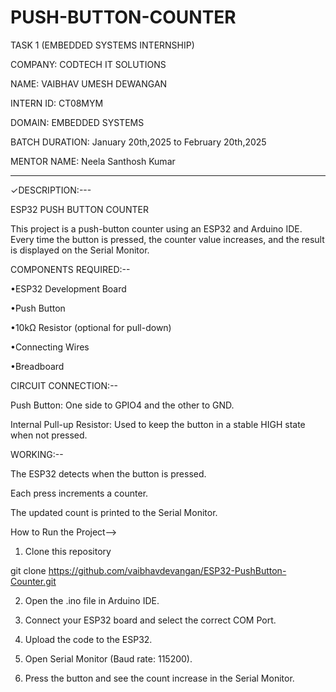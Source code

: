 # PUSH-BUTTON-COUNTER
TASK 1 (EMBEDDED SYSTEMS INTERNSHIP)

COMPANY: CODTECH IT SOLUTIONS

NAME: VAIBHAV UMESH DEWANGAN 

INTERN ID: CT08MYM

DOMAIN: EMBEDDED SYSTEMS

BATCH DURATION: January 20th,2025 to February  20th,2025

MENTOR NAME: Neela Santhosh Kumar

-------------------------------------------------
✓DESCRIPTION:---

ESP32 PUSH BUTTON COUNTER

This project is a push-button counter using an ESP32 and Arduino IDE. Every time the button is pressed, the counter value increases, and the result is displayed on the Serial Monitor.

COMPONENTS REQUIRED:--

•ESP32 Development Board

•Push Button

•10kΩ Resistor (optional for pull-down)

•Connecting Wires

•Breadboard



CIRCUIT CONNECTION:--

Push Button: One side to GPIO4 and the other to GND.

Internal Pull-up Resistor: Used to keep the button in a stable HIGH state when not pressed.


WORKING:--

The ESP32 detects when the button is pressed.

Each press increments a counter.

The updated count is printed to the Serial Monitor.


How to Run the Project-->

1. Clone this repository

git clone https://github.com/vaibhavdevangan/ESP32-PushButton-Counter.git


2. Open the .ino file in Arduino IDE.


3. Connect your ESP32 board and select the correct COM Port.


4. Upload the code to the ESP32.


5. Open Serial Monitor (Baud rate: 115200).


6. Press the button and see the count increase in the Serial Monitor.
